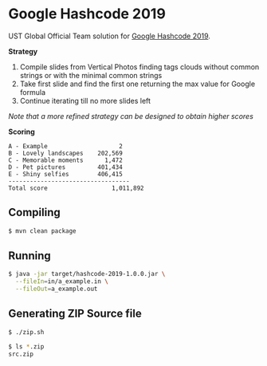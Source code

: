 
Google Hashcode 2019
=============================

UST Global Official Team solution for [Google Hashcode 2019](https://hashcode.withgoogle.com/).

**Strategy**

1. Compile slides from Vertical Photos finding tags clouds without common strings or with the minimal common strings
2. Take first slide and find the first one returning the max value for Google formula
3. Continue iterating till no more slides left

*Note that a more refined strategy can be designed to obtain higher scores*

**Scoring**

```
A - Example                    2
B - Lovely landscapes    202,569
C - Memorable moments      1,472
D - Pet pictures         401,434
E - Shiny selfies        406,415
----------------------------------
Total score 			     1,011,892
```

Compiling
---------

```bash
$ mvn clean package
```

Running
-------

```bash
$ java -jar target/hashcode-2019-1.0.0.jar \
  --fileIn=in/a_example.in \
  --fileOut=a_example.out
```

Generating ZIP Source file
--------------------------

```bash
$ ./zip.sh

$ ls *.zip
src.zip
```
